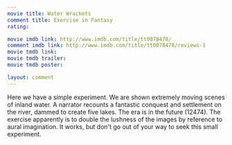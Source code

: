 ```yaml
---
movie title: Water Wrackets
comment title: Exercise in Fantasy
rating: 

movie imdb link: http://www.imdb.com/title/tt0078478/
comment imdb link: http://www.imdb.com/title/tt0078478/reviews-1
movie tmdb link: 
movie tmdb trailer: 
movie tmdb poster: 

layout: comment
---
```


Here we have a simple experiment. We are shown extremely moving scenes of inland water. A narrator recounts a fantastic conquest and settlement on the river, dammed to create five lakes. The era is in the future (12474). The exercise apparently is to double the lushness of the images by reference to aural imagination. It works, but don't go out of your way to seek this small experiment.